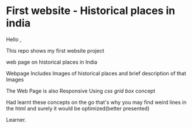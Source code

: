 # First website - Historical places in india
Hello ,


This repo shows my first website project 


web page on historical places in India


Webpage Includes Images of historical places and brief description of that Images


The Web Page is also Responsive Using *css grid box* concept


Had learnt these concepts on the go that's why you may find weird lines in the html and surely it would be optimized(better presented)



Learner.
